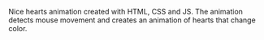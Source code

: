 Nice hearts animation created with HTML, CSS and JS. The animation detects mouse movement and creates an animation of hearts that change color.
